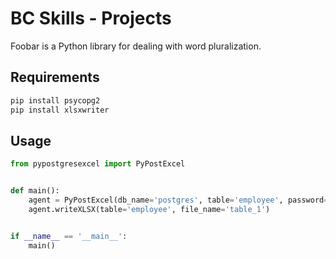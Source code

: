 # BC Skills - Projects

Foobar is a Python library for dealing with word pluralization.

## Requirements

```bash
pip install psycopg2
pip install xlsxwriter
```

## Usage

```python
from pypostgresexcel import PyPostExcel


def main():
    agent = PyPostExcel(db_name='postgres', table='employee', password='demo', username='postgres', host='localhost')
    agent.writeXLSX(table='employee', file_name='table_1')


if __name__ == '__main__':
    main()

```
